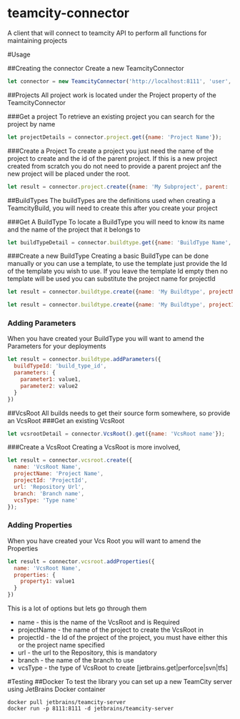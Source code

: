 # teamcity-connector
A client that will connect to teamcity API to perform all functions for maintaining projects 

#Usage

##Creating the connector
Create a new TeamcityConnector
``` javascript
let connector = new TeamcityConnector('http://localhost:8111', 'user', 'password');
```

##Projects
All project work is located under the Project property of the TeamcityConnector

###Get a project
To retrieve an existing project you can search for the project by name
``` javascript
let projectDetails = connector.project.get({name: 'Project Name'});
```

###Create a Project
To create a project you just need the name of the project to create and the id of the parent project. If this is a new 
project created from scratch you do not need to provide a parent project anf the new project will be placed under the root.
``` javascript
let result = connector.project.create({name: 'My Subproject', parent: 'Parent Project Name'});
```


##BuildTypes
The buildTypes are the definitions used when creating a TeamcityBuild, you will need to create this after you create your project

###Get A BuildType
To locate a BuildType you will need to know its name and the name of the project that it belongs to 
``` javascript
let buildTypeDetail = connector.buildtype.get({name: 'BuildType Name', project: 'Project Name'});
```

###Create a new BuildType
Creating a basic BuildType can be done manually or you can use a template, to use the template just provide the
Id of the template you wish to use.  If you leave the template Id empty then no template will be used
you can substitute the project name for projectId
``` javascript
let result = connector.buildtype.create({name: 'My Buildtype', projectName: 'Project Name', template: 'TemplateId'});

let result = connector.buildtype.create({name: 'My Buildtype', projectId: 'Project_Id', template: 'TemplateId'});
```

### Adding Parameters
When you have created your BuildType you will want to amend the Parameters for your deployments
``` javascript
let result = connector.buildtype.addParameters({
  buildTypeId: 'build_type_id',
  parameters: {
    parameter1: value1,
    parameter2: value2
  }
})
```


##VcsRoot
All builds needs to get their source form somewhere, so provide an VcsRoot
###Get an existing VcsRoot
``` javascript
let vcsrootDetail = connector.VcsRoot().get({name: 'VcsRoot name'});
```

###Create a VcsRoot
Creating a VcsRoot is more involved, 
``` javascript
let result = connector.vcsroot.create({
  name: 'VcsRoot Name',
  projectName: 'Project Name',
  projectId: 'ProjectId',
  url: 'Repository Url',
  branch: 'Branch name',
  vcsType: 'Type name'    
});
```

### Adding Properties
When you have created your Vcs Root you will want to amend the Properties
``` javascript
let result = connector.vcsroot.addProperties({
  name: 'VcsRoot Name',
  properties: {
    property1: value1
  }
})
```

This is a lot of options but lets go through them
* name - this is the name of the VcsRoot and is Required
* projectName - the name of the project to create the VcsRoot in
* projectId - the Id of the project of the project, you must have either this or the project name specified
* url - the url to the Repository, this is mandatory
* branch - the name of the branch to use
* vcsType - the type of VcsRoot to create [jetbrains.get|perforce|svn|tfs] 


#Testing
##Docker
To test the library you can set up a new TeamCity server using JetBrains Docker container
```
docker pull jetbrains/teamcity-server
docker run -p 8111:8111 -d jetbrains/teamcity-server
```
